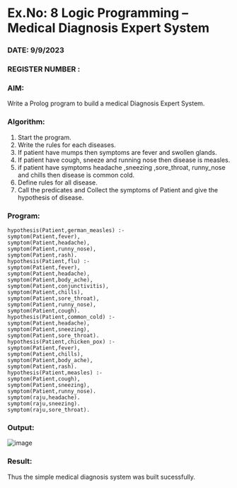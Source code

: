 # Ex.No: 8  Logic Programming –  Medical Diagnosis Expert System
### DATE: 9/9/2023                                                                           
### REGISTER NUMBER : 
### AIM: 
Write a Prolog program to build a medical Diagnosis Expert System.
###  Algorithm:
1. Start the program.
2. Write the rules for each diseases.
3. If patient have mumps then symptoms are fever and swollen glands.
4. If patient have cough, sneeze and running nose then disease is measles.
5. if patient have symptoms headache ,sneezing ,sore_throat, runny_nose and  chills then disease is common cold.
6. Define rules for all disease.
7. Call the predicates and Collect the symptoms of Patient and give the hypothesis of disease.
        

### Program:
```
hypothesis(Patient,german_measles) :- 
symptom(Patient,fever), 
symptom(Patient,headache), 
symptom(Patient,runny_nose), 
symptom(Patient,rash). 
hypothesis(Patient,flu) :- 
symptom(Patient,fever), 
symptom(Patient,headache), 
symptom(Patient,body_ache), 
symptom(Patient,conjunctivitis), 
symptom(Patient,chills), 
symptom(Patient,sore_throat), 
symptom(Patient,runny_nose), 
symptom(Patient,cough). 
hypothesis(Patient,common_cold) :- 
symptom(Patient,headache), 
symptom(Patient,sneezing), 
symptom(Patient,sore_throat). 
hypothesis(Patient,chicken_pox) :- 
symptom(Patient,fever), 
symptom(Patient,chills), 
symptom(Patient,body_ache), 
symptom(Patient,rash). 
hypothesis(Patient,measles) :- 
symptom(Patient,cough), 
symptom(Patient,sneezing), 
symptom(Patient,runny_nose). 
symptom(raju,headache). 
symptom(raju,sneezing). 
symptom(raju,sore_throat).

```











### Output:
![image](https://github.com/kiruthika512/AI_Lab_2023-24/assets/135616605/bfb06952-ca02-4687-b5da-dc0694809e05)




### Result:
Thus the simple medical diagnosis system was built sucessfully.
